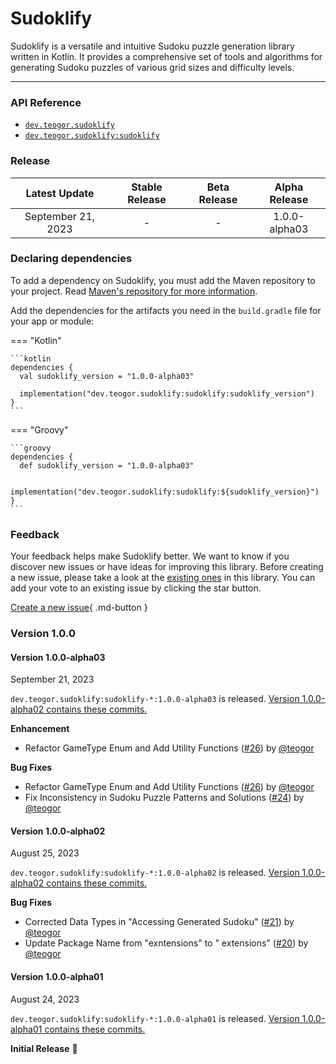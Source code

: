 [//]: # (This file was automatically generated - do not edit)

# Sudoklify

Sudoklify is a versatile and intuitive Sudoku puzzle generation library written in Kotlin. It
provides a comprehensive set of tools and algorithms for generating Sudoku puzzles of various grid
sizes and difficulty levels.

---

### API Reference

* [`dev.teogor.sudoklify`](../reference)
* [`dev.teogor.sudoklify:sudoklify`](../reference/sudoklify)

### Release

|   Latest Update    | Stable Release | Beta Release | Alpha Release |
|:------------------:|:--------------:|:------------:|:-------------:|
| September 21, 2023 |       -        |      -       | 1.0.0-alpha03 |

### Declaring dependencies

To add a dependency on Sudoklify, you must add the Maven repository to your project.
Read [Maven's repository for more information](https://repo.maven.apache.org/maven2/).

Add the dependencies for the artifacts you need in the `build.gradle` file for your app or module:

=== "Kotlin"

    ```kotlin
    dependencies {
      val sudoklify_version = "1.0.0-alpha03"

      implementation("dev.teogor.sudoklify:sudoklify:sudoklify_version")
    }
    ```

=== "Groovy"

    ```groovy
    dependencies {
      def sudoklify_version = "1.0.0-alpha03"

      implementation("dev.teogor.sudoklify:sudoklify:${sudoklify_version}")
    }
    ```

### Feedback

Your feedback helps make Sudoklify better. We want to know if you discover new issues or have ideas
for improving this library. Before creating a new issue, please take a look at
the [existing ones](https://github.com/teogor/sudoklify) in this library. You can add your vote to
an
existing issue by clicking the star button.

[Create a new issue](https://github.com/teogor/sudoklify/issues/new){ .md-button }

### Version 1.0.0

#### Version 1.0.0-alpha03

September 21, 2023

`dev.teogor.sudoklify:sudoklify-*:1.0.0-alpha03` is
released. [Version 1.0.0-alpha02 contains these commits.](https://github.com/teogor/sudoklify/compare/1.0.0-alpha02...1.0.0-alpha03)

**Enhancement**

* Refactor GameType Enum and Add Utility
  Functions ([#26](https://github.com/teogor/sudoklify/pull/26))
  by [@teogor](https://github.com/teogor)

**Bug Fixes**

* Refactor GameType Enum and Add Utility
  Functions ([#26](https://github.com/teogor/sudoklify/pull/26))
  by [@teogor](https://github.com/teogor)
* Fix Inconsistency in Sudoku Puzzle Patterns and
  Solutions ([#24](https://github.com/teogor/sudoklify/pull/24))
  by [@teogor](https://github.com/teogor)

#### Version 1.0.0-alpha02

August 25, 2023

`dev.teogor.sudoklify:sudoklify-*:1.0.0-alpha02` is
released. [Version 1.0.0-alpha02 contains these commits.](https://github.com/teogor/sudoklify/compare/1.0.0-alpha01...1.0.0-alpha02)

**Bug Fixes**

* Corrected Data Types in "Accessing Generated
  Sudoku" ([#21](https://github.com/teogor/sudoklify/pull/21))
  by [@teogor](https://github.com/teogor)
* Update Package Name from "exntensions" to "
  extensions" ([#20](https://github.com/teogor/sudoklify/pull/20))
  by [@teogor](https://github.com/teogor)

#### Version 1.0.0-alpha01

August 24, 2023

`dev.teogor.sudoklify:sudoklify-*:1.0.0-alpha01` is
released. [Version 1.0.0-alpha01 contains these commits.](https://github.com/teogor/sudoklify/compare/253ceb722c235ba82e6650c7b82e21fd11d64c78...1.0.0-alpha01)

**Initial Release** 🎊
